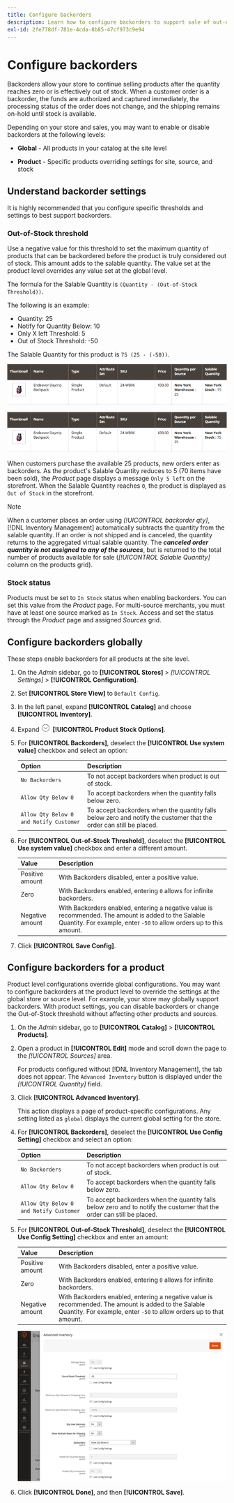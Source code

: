 ```yaml
---
title: Configure backorders
description: Learn how to configure backorders to support sale of out-of-stock products.
exl-id: 2fe778df-781e-4cda-8b85-47cf973c9e94
---
```

# Configure backorders

Backorders allow your store to continue selling products after the quantity reaches zero or is effectively out of stock. When a customer order is a backorder, the funds are authorized and captured immediately, the processing status of the order does not change, and the shipping remains on-hold until stock is available.

Depending on your store and sales, you may want to enable or disable backorders at the following levels:

- **Global** - All products in your catalog at the site level

- **Product** - Specific products overriding settings for site, source, and stock

## Understand backorder settings

It is highly recommended that you configure specific thresholds and settings to best support backorders.

### Out-of-Stock threshold

Use a negative value for this threshold to set the maximum quantity of products that can be backordered before the product is truly considered out of stock. This amount adds to the salable quantity. The value set at the product level overrides any value set at the global level.

The formula for the Salable Quantity is `(Quantity - (Out-of-Stock Threshold))`.

The following is an example:

- Quantity: 25
- Notify for Quantity Below: 10
- Only X left Threshold: 5
- Out of Stock Threshold: -50

The Salable Quantity for this product is `75 (25 - (-50))`.

![Example Salable Quantity before backorders enabled](assets/inventory-backorders-before.png)

![Example Salable Quantity after backorders enabled](assets/inventory-backorders-after.png)

When customers purchase the available 25 products, new orders enter as backorders. As the product's Salable Quantity reduces to 5 (70 items have been sold), the _Product_ page displays a message `Only 5 left` on the storefront. When the Salable Quantity reaches `0`, the product is displayed as `Out of Stock` in the storefront.

>[!NOTE]
>
>When a customer places an order using _[!UICONTROL backorder qty]_, [!DNL Inventory Management] automatically subtracts the quantity from the salable quantity. If an order is not shipped and is canceled, the quantity returns to the aggregated virtual salable quantity. The **_canceled order quantity is not assigned to any of the sources_**, but is returned to the total number of products available for sale (_[!UICONTROL Salable Quantity]_ column  on the products grid).

<!--### Notify for Quantity Below JIRA MDVA-8099 MDVA-33783

The _Notify for Quantity Below_ configuration option is configurable at the global, source, and product levels. When it is enabled, the system sends an email notification when the product quantity reaches a level at or below the configured value. For this example, a notification is triggered when the product has a quantity of 10 or less. When backorders are enabled, _Notify for Quantity Below_ is determined by the Salable Quantity (`Salable Quantity = Quantity - (Out-of-Stock Threshold)`). -->

### Stock status

Products must be set to `In Stock` status when enabling backorders. You can set this value from the _Product_ page. For multi-source merchants, you must have at least one source marked as `In Stock`. Access and set the status through the _Product_ page and assigned _Sources_ grid.

## Configure backorders globally

These steps enable backorders for all products at the site level.

1. On the _Admin_ sidebar, go to **[!UICONTROL Stores]** > _[!UICONTROL Settings]_ > **[!UICONTROL Configuration]**.

1. Set **[!UICONTROL Store View]** to `Default Config`.

1. In the left panel, expand **[!UICONTROL Catalog]** and choose **[!UICONTROL Inventory]**.

1. Expand ![Expansion selector](../assets/icon-display-expand.png) **[!UICONTROL Product Stock Options]**.

1. For **[!UICONTROL Backorders]**, deselect the **[!UICONTROL Use system value]** checkbox and select an option:

    | Option | Description |
    | -- | -- |
    | `No Backorders` | To not accept backorders when product is out of stock. |
    | `Allow Qty Below 0` | To accept backorders when the quantity falls below zero. |
    | `Allow Qty Below 0 and Notify Customer` | To accept backorders when the quantity falls below zero and notify the customer that the order can still be placed. |

1. For **[!UICONTROL Out-of-Stock Threshold]**, deselect the **[!UICONTROL Use system value]** checkbox and enter a different amount.

    | Value | Description |
    | -- | -- |
    | Positive amount | With Backorders disabled, enter a positive value. |
    | Zero | With Backorders enabled, entering `0` allows for infinite backorders. |
    | Negative amount | With Backorders enabled, entering a negative value is recommended. The amount is added to the Salable Quantity. For example, enter `-50` to allow orders up to this amount. |

1. Click **[!UICONTROL Save Config]**.

## Configure backorders for a product

Product level configurations override global configurations. You may want to configure backorders at the product level to override the settings at the global store or source level. For example, your store may globally support backorders. With product settings, you can disable backorders or change the Out-of-Stock threshold without affecting other products and sources.

1. On the _Admin_ sidebar, go to **[!UICONTROL Catalog]** > **[!UICONTROL Products]**.

1. Open a product in **[!UICONTROL Edit]** mode and scroll down the page to the _[!UICONTROL Sources]_ area.

   For products configured without [!DNL Inventory Management], the tab does not appear. The `Advanced Inventory` button is displayed under the _[!UICONTROL Quantity]_ field.

1. Click **[!UICONTROL Advanced Inventory]**.

   This action displays a page of product-specific configurations. Any setting listed as `global` displays the current global setting for the store.

1. For **[!UICONTROL Backorders]**, deselect the **[!UICONTROL Use Config Setting]** checkbox and select an option:

    | Option | Description |
    | -- | -- |
    | `No Backorders` | To not accept backorders when product is out of stock. |
    | `Allow Qty Below 0` | To accept backorders when the quantity falls below zero. |
    | `Allow Qty Below 0 and Notify Customer` | To accept backorders when the quantity falls below zero and to notify the customer that the order can still be placed. |

1. For **[!UICONTROL Out-of-Stock Threshold]**, deselect the **[!UICONTROL Use Config Setting]** checkbox and enter an amount:

    | Value | Description |
    | -- | -- |
    | Positive amount | With Backorders disabled, enter a positive value. |
    | Zero | With Backorders enabled, entering `0` allows for infinite backorders. |
    | Negative amount | With Backorders enabled, entering a negative value is recommended. The amount is added to the Salable Quantity. For example, enter `-50` to allow orders up to that amount. |

    ![Advanced Inventory configured for Backorders](assets/inventory-backorders-product-settings.png)

1. Click **[!UICONTROL Done]**, and then **[!UICONTROL Save]**.

